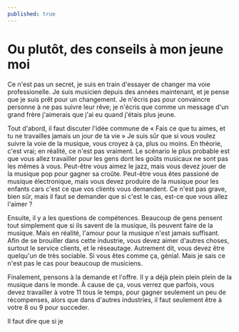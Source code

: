```yaml
---
published: true
---
```

# Ou plutôt, des conseils à mon jeune moi 

Ce n'est pas un secret, je suis en train d'essayer de changer ma voie professionelle. Je suis musicien depuis des années maintenant, et je pense que je suis prêt pour un changement. Je n'écris pas pour convaincre personne à ne pas suivre leur rêve; je n'écris que comme un message d'un grand frère j'aimerais que j'ai eu quand j'étais plus jeune. 

Tout d'abord, il faut discuter l'idée commune de « Fais ce que tu aimes, et tu ne travailles jamais un jour de ta vie » Je suis sûr que si vous voulez suivre la voie de la musique, vous croyez à ça, plus ou moins. En théorie, c'est vrai; en réalité, ce n'est pas vraiment. Le scénario le plus probable est que vous allez travailler pour les gens dont les goûts musicaux ne sont pas les mêmes à vous. Peut-être vous aimez le jazz, mais vous devez jouer de la musique pop pour gagner sa croûte. Peut-être vous êtes passioné de musique électronique, mais vous devez produire de la musique pour les enfants cars c'est ce que vos clients vous demandent. Ce n'est pas grave, bien sûr, mais il faut se demander que si c'est le cas, est-ce que vous allez l'aimer ?  

Ensuite, il y a les questions de compétences. Beaucoup de gens pensent tout simplement que si ils savent de la musique, ils peuvent faire de la musique. Mais en réalité, l'amour pour la musique n'est jamais suffisant. Afin de se brouiller dans cette industrie, vous devez aimer d'autres choses, surtout le service clients, et le réseautage. Autrement dit, vous devez être quelqu'un de très sociable. Si vous êtes comme ça, génial. Mais je sais ce n'est pas le cas pour beaucoup de musiciens.

Finalement, pensons à la demande et l'offre. Il y a déjà plein plein plein de la musique dans le monde. À cause de ça, vous verrez que parfois, vous devez travailler à votre 11 tous le temps, pour gagner seulement un peu de récompenses, alors que dans d'autres industries, il faut seulement être à votre 8 ou 9 pour succeder. 

Il faut dire que si je
